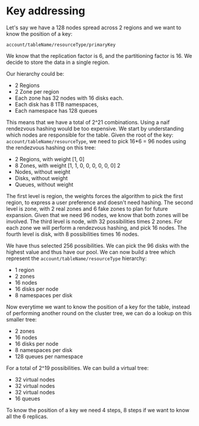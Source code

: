 # Key addressing

Let's say we have a 128 nodes spread across 2 regions and we want
to know the position of a key: 

`account/tableName/resourceType/primaryKey`

We know that the replication factor is 6, and the partitioning factor
is 16. We decide to store the data in a single region.

Our hierarchy could be:

- 2 Regions
- 2 Zone per region
- Each zone has 32 nodes with 16 disks each.
- Each disk has 8 1TB namespaces,
- Each namespace has 128 queues

This means that we have a total of 2^21 combinations. Using a naif rendezvous hashing 
would be too expensive. We start by understanding which nodes are responsible for the 
table. Given the root of the key: `account/tableName/resourceType`, we need to pick
16*6 = 96 nodes using the rendezvous hashing on this tree:

- 2 Regions, with weight [1, 0]
- 8 Zones, with weight [1, 1, 0, 0, 0, 0, 0, 0] 2
- Nodes, without weight
- Disks, without weight
- Queues, without weight

The first level is region, the weights forces the algorithm to pick the first region, 
to express a user preference and doesn't need hashing.
The second level is zone, with 2 real zones and 6 fake zones to plan for future expansion. 
Given that we need 96 nodes, we know that both zones will be involved.
The third level is node, with 32 possibilities times 2 zones. For each zone we will perform
a rendezvous hashing, and pick 16 nodes.
The fourth level is disk, with 8 possibilities times 16 nodes.

We have thus selected 256 possibilities. We can pick the 96 disks with the highest value and thus
have our pool. We can now build a tree which represent the `account/tableName/resourceType` 
hierarchy:

- 1 region
- 2 zones
- 16 nodes
- 16 disks per node
- 8 namespaces per disk

Now everytime we want to know the position of a key for the table, instead of performing another round 
on the cluster tree, we can do a lookup on this smaller tree:

- 2 zones
- 16 nodes
- 16 disks per node
- 8 namespaces per disk
- 128 queues per namespace

For a total of 2^19 possibilities. We can build a virtual tree:

- 32 virtual nodes
- 32 virtual nodes
- 32 virtual nodes
- 16 queues

To know the position of a key we need 4 steps, 8 steps if we want to know all the 6 replicas.









